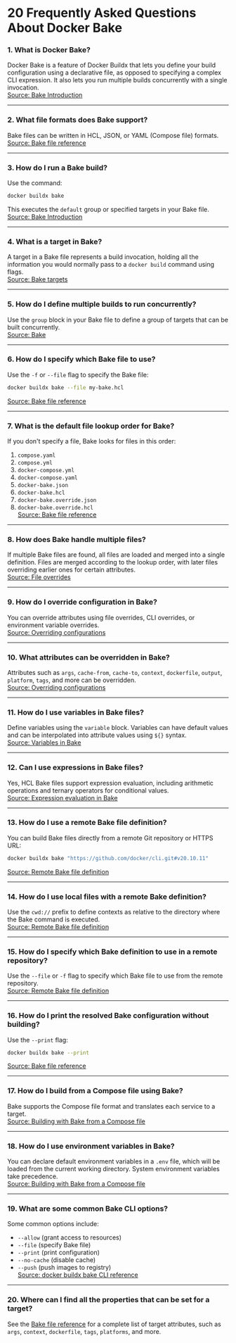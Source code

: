 # 20 Frequently Asked Questions About Docker Bake

### 1. What is Docker Bake?
Docker Bake is a feature of Docker Buildx that lets you define your build configuration using a declarative file, as opposed to specifying a complex CLI expression. It also lets you run multiple builds concurrently with a single invocation.  
[Source: Bake Introduction](https://docs.docker.com/build/bake/introduction/)

---

### 2. What file formats does Bake support?
Bake files can be written in HCL, JSON, or YAML (Compose file) formats.  
[Source: Bake file reference](https://docs.docker.com/build/bake/reference/)

---

### 3. How do I run a Bake build?
Use the command:
```bash
docker buildx bake
```
This executes the `default` group or specified targets in your Bake file.  
[Source: Bake Introduction](https://docs.docker.com/build/bake/introduction/)

---

### 4. What is a target in Bake?
A target in a Bake file represents a build invocation, holding all the information you would normally pass to a `docker build` command using flags.  
[Source: Bake targets](https://docs.docker.com/build/bake/targets/)

---

### 5. How do I define multiple builds to run concurrently?
Use the `group` block in your Bake file to define a group of targets that can be built concurrently.  
[Source: Bake](https://docs.docker.com/build/bake/)

---

### 6. How do I specify which Bake file to use?
Use the `-f` or `--file` flag to specify the Bake file:
```bash
docker buildx bake --file my-bake.hcl
```
[Source: Bake file reference](https://docs.docker.com/build/bake/reference/)

---

### 7. What is the default file lookup order for Bake?
If you don't specify a file, Bake looks for files in this order:
1. `compose.yaml`
2. `compose.yml`
3. `docker-compose.yml`
4. `docker-compose.yaml`
5. `docker-bake.json`
6. `docker-bake.hcl`
7. `docker-bake.override.json`
8. `docker-bake.override.hcl`  
[Source: Bake file reference](https://docs.docker.com/build/bake/reference/)

---

### 8. How does Bake handle multiple files?
If multiple Bake files are found, all files are loaded and merged into a single definition. Files are merged according to the lookup order, with later files overriding earlier ones for certain attributes.  
[Source: File overrides](https://docs.docker.com/build/bake/overrides/#file-overrides)

---

### 9. How do I override configuration in Bake?
You can override attributes using file overrides, CLI overrides, or environment variable overrides.  
[Source: Overriding configurations](https://docs.docker.com/build/bake/overrides/)

---

### 10. What attributes can be overridden in Bake?
Attributes such as `args`, `cache-from`, `cache-to`, `context`, `dockerfile`, `output`, `platform`, `tags`, and more can be overridden.  
[Source: Overriding configurations](https://docs.docker.com/build/bake/overrides/)

---

### 11. How do I use variables in Bake files?
Define variables using the `variable` block. Variables can have default values and can be interpolated into attribute values using `${}` syntax.  
[Source: Variables in Bake](https://docs.docker.com/build/bake/variables/)

---

### 12. Can I use expressions in Bake files?
Yes, HCL Bake files support expression evaluation, including arithmetic operations and ternary operators for conditional values.  
[Source: Expression evaluation in Bake](https://docs.docker.com/build/bake/expressions/)

---

### 13. How do I use a remote Bake file definition?
You can build Bake files directly from a remote Git repository or HTTPS URL:
```bash
docker buildx bake "https://github.com/docker/cli.git#v20.10.11"
```
[Source: Remote Bake file definition](https://docs.docker.com/build/bake/remote-definition/)

---

### 14. How do I use local files with a remote Bake definition?
Use the `cwd://` prefix to define contexts as relative to the directory where the Bake command is executed.  
[Source: Remote Bake file definition](https://docs.docker.com/build/bake/remote-definition/)

---

### 15. How do I specify which Bake definition to use in a remote repository?
Use the `--file` or `-f` flag to specify which Bake file to use from the remote repository.  
[Source: Remote Bake file definition](https://docs.docker.com/build/bake/remote-definition/)

---

### 16. How do I print the resolved Bake configuration without building?
Use the `--print` flag:
```bash
docker buildx bake --print
```
[Source: Bake file reference](https://docs.docker.com/build/bake/reference/)

---

### 17. How do I build from a Compose file using Bake?
Bake supports the Compose file format and translates each service to a target.  
[Source: Building with Bake from a Compose file](https://docs.docker.com/build/bake/compose-file/)

---

### 18. How do I use environment variables in Bake?
You can declare default environment variables in a `.env` file, which will be loaded from the current working directory. System environment variables take precedence.  
[Source: Building with Bake from a Compose file](https://docs.docker.com/build/bake/compose-file/)

---

### 19. What are some common Bake CLI options?
Some common options include:
- `--allow` (grant access to resources)
- `--file` (specify Bake file)
- `--print` (print configuration)
- `--no-cache` (disable cache)
- `--push` (push images to registry)  
[Source: docker buildx bake CLI reference](https://docs.docker.com/reference/cli/docker/buildx/bake/)

---

### 20. Where can I find all the properties that can be set for a target?
See the [Bake file reference](https://docs.docker.com/build/bake/reference/#target) for a complete list of target attributes, such as `args`, `context`, `dockerfile`, `tags`, `platforms`, and more.
